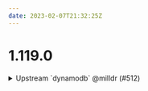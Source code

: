 ```yaml
---
date: 2023-02-07T21:32:25Z
---
```


# 1.119.0

<details>
  <summary>Upstream `dynamodb` @milldr (#512)</summary>

### what
- Updated the `dynamodb` component

### why
- maintaining up-to-date upstream component

### references
- N/A


</details>